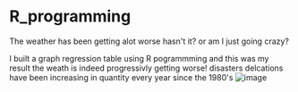 # R_programming

The weather has been getting alot worse hasn't it? or am I just going crazy? 

I built a graph regression table using R pogrammming and this was my result 
the weath is indeed progressivly getting worse! disasters delcations have been increasing in quantity
every year since the 1980's
![image](https://user-images.githubusercontent.com/30744769/217319682-4130c00e-eae5-4736-9e38-39850188d69b.png)

